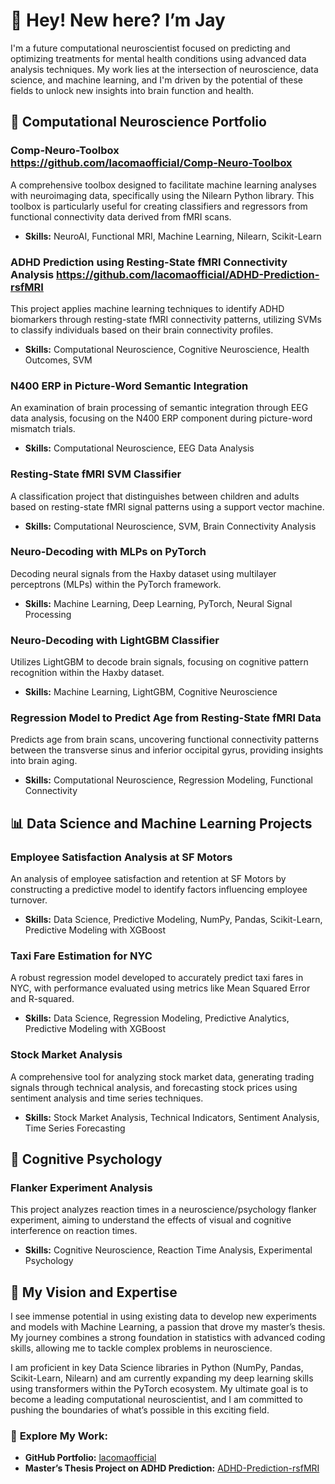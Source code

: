 # 👋 Hey! New here? I’m Jay

I'm a future computational neuroscientist focused on predicting and optimizing treatments for mental health conditions using advanced data analysis techniques. My work lies at the intersection of neuroscience, data science, and machine learning, and I'm driven by the potential of these fields to unlock new insights into brain function and health.

## 🧠 **Computational Neuroscience Portfolio** 

### **Comp-Neuro-Toolbox** https://github.com/lacomaofficial/Comp-Neuro-Toolbox
A comprehensive toolbox designed to facilitate machine learning analyses with neuroimaging data, specifically using the Nilearn Python library. This toolbox is particularly useful for creating classifiers and regressors from functional connectivity data derived from fMRI scans.

- **Skills:** NeuroAI, Functional MRI, Machine Learning, Nilearn, Scikit-Learn

### **ADHD Prediction using Resting-State fMRI Connectivity Analysis** https://github.com/lacomaofficial/ADHD-Prediction-rsfMRI
This project applies machine learning techniques to identify ADHD biomarkers through resting-state fMRI connectivity patterns, utilizing SVMs to classify individuals based on their brain connectivity profiles.

- **Skills:** Computational Neuroscience, Cognitive Neuroscience, Health Outcomes, SVM 

### **N400 ERP in Picture-Word Semantic Integration**
An examination of brain processing of semantic integration through EEG data analysis, focusing on the N400 ERP component during picture-word mismatch trials.

- **Skills:** Computational Neuroscience, EEG Data Analysis

### **Resting-State fMRI SVM Classifier**
A classification project that distinguishes between children and adults based on resting-state fMRI signal patterns using a support vector machine.

- **Skills:** Computational Neuroscience, SVM, Brain Connectivity Analysis

### **Neuro-Decoding with MLPs on PyTorch**
Decoding neural signals from the Haxby dataset using multilayer perceptrons (MLPs) within the PyTorch framework.

- **Skills:** Machine Learning, Deep Learning, PyTorch, Neural Signal Processing

### **Neuro-Decoding with LightGBM Classifier**
Utilizes LightGBM to decode brain signals, focusing on cognitive pattern recognition within the Haxby dataset.

- **Skills:** Machine Learning, LightGBM, Cognitive Neuroscience

### **Regression Model to Predict Age from Resting-State fMRI Data**
Predicts age from brain scans, uncovering functional connectivity patterns between the transverse sinus and inferior occipital gyrus, providing insights into brain aging.

- **Skills:** Computational Neuroscience, Regression Modeling, Functional Connectivity

## 📊 **Data Science and Machine Learning Projects**

### **Employee Satisfaction Analysis at SF Motors**
An analysis of employee satisfaction and retention at SF Motors by constructing a predictive model to identify factors influencing employee turnover. 

- **Skills:** Data Science, Predictive Modeling, NumPy, Pandas, Scikit-Learn, Predictive Modeling with XGBoost

### **Taxi Fare Estimation for NYC**
A robust regression model developed to accurately predict taxi fares in NYC, with performance evaluated using metrics like Mean Squared Error and R-squared. 

- **Skills:** Data Science, Regression Modeling, Predictive Analytics, Predictive Modeling with XGBoost

### **Stock Market Analysis**
A comprehensive tool for analyzing stock market data, generating trading signals through technical analysis, and forecasting stock prices using sentiment analysis and time series techniques.

- **Skills:** Stock Market Analysis, Technical Indicators, Sentiment Analysis, Time Series Forecasting

## 🧠 **Cognitive Psychology**

### **Flanker Experiment Analysis**
This project analyzes reaction times in a neuroscience/psychology flanker experiment, aiming to understand the effects of visual and cognitive interference on reaction times.

- **Skills:** Cognitive Neuroscience, Reaction Time Analysis, Experimental Psychology

## 🌟 **My Vision and Expertise**

I see immense potential in using existing data to develop new experiments and models with Machine Learning, a passion that drove my master’s thesis. My journey combines a strong foundation in statistics with advanced coding skills, allowing me to tackle complex problems in neuroscience.

I am proficient in key Data Science libraries in Python (NumPy, Pandas, Scikit-Learn, Nilearn) and am currently expanding my deep learning skills using transformers within the PyTorch ecosystem. My ultimate goal is to become a leading computational neuroscientist, and I am committed to pushing the boundaries of what’s possible in this exciting field.

### 🔗 **Explore My Work:**
- **GitHub Portfolio:** [lacomaofficial](https://github.com/lacomaofficial)
- **Master’s Thesis Project on ADHD Prediction:** [ADHD-Prediction-rsfMRI](https://github.com/lacomaofficial/ADHD-Prediction-rsfMRI)

